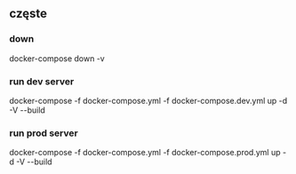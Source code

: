 ## częste

### down
 docker-compose down -v

### run dev server
docker-compose -f docker-compose.yml  -f docker-compose.dev.yml up -d -V --build

### run prod server
docker-compose -f docker-compose.yml  -f docker-compose.prod.yml up -d -V --build